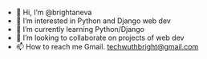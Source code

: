 - 👋 Hi, I’m @brightaneva
- 👀 I’m interested in Python and Django web dev
- 🌱 I’m currently learning Python/Django
- 💞️ I’m looking to collaborate on projects of web dev
- 📫 How to reach me Gmail. techwuthbright@gmail.com

<!---
brightaneva/Bright-Aneva a ✨ special ✨ repository because its `README.md` (this file) appears on your GitHub profile.
You can click the Preview link to take a look at your changes.
--->
